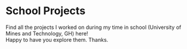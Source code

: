 # School Projects
 
Find all the projects I worked on during my time in school (University of Mines and Technology, GH) here!  
Happy to have you explore them. Thanks.
